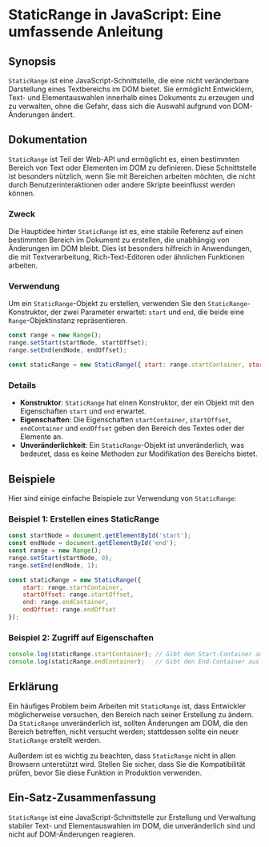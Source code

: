 <!--
Meta Description: # StaticRange in JavaScript: Eine umfassende Anleitung ## Synopsis `StaticRange` ist eine JavaScript-Schnittstelle, die eine nicht veränderbare Darste...
Meta Keywords: staticrange, range, die, ist, und
-->

# StaticRange in JavaScript: Eine umfassende Anleitung

## Synopsis
`StaticRange` ist eine JavaScript-Schnittstelle, die eine nicht veränderbare Darstellung eines Textbereichs im DOM bietet. Sie ermöglicht Entwicklern, Text- und Elementauswahlen innerhalb eines Dokuments zu erzeugen und zu verwalten, ohne die Gefahr, dass sich die Auswahl aufgrund von DOM-Änderungen ändert.

## Dokumentation
`StaticRange` ist Teil der Web-API und ermöglicht es, einen bestimmten Bereich von Text oder Elementen im DOM zu definieren. Diese Schnittstelle ist besonders nützlich, wenn Sie mit Bereichen arbeiten möchten, die nicht durch Benutzerinteraktionen oder andere Skripte beeinflusst werden können.

### Zweck
Die Hauptidee hinter `StaticRange` ist es, eine stabile Referenz auf einen bestimmten Bereich im Dokument zu erstellen, die unabhängig von Änderungen im DOM bleibt. Dies ist besonders hilfreich in Anwendungen, die mit Textverarbeitung, Rich-Text-Editoren oder ähnlichen Funktionen arbeiten.

### Verwendung
Um ein `StaticRange`-Objekt zu erstellen, verwenden Sie den `StaticRange`-Konstruktor, der zwei Parameter erwartet: `start` und `end`, die beide eine `Range`-Objektinstanz repräsentieren.

```javascript
const range = new Range();
range.setStart(startNode, startOffset);
range.setEnd(endNode, endOffset);

const staticRange = new StaticRange({ start: range.startContainer, startOffset: range.startOffset, end: range.endContainer, endOffset: range.endOffset });
```

### Details
- **Konstruktor**: `StaticRange` hat einen Konstruktor, der ein Objekt mit den Eigenschaften `start` und `end` erwartet.
- **Eigenschaften**: Die Eigenschaften `startContainer`, `startOffset`, `endContainer` und `endOffset` geben den Bereich des Textes oder der Elemente an.
- **Unveränderlichkeit**: Ein `StaticRange`-Objekt ist unveränderlich, was bedeutet, dass es keine Methoden zur Modifikation des Bereichs bietet.

## Beispiele
Hier sind einige einfache Beispiele zur Verwendung von `StaticRange`:

### Beispiel 1: Erstellen eines StaticRange
```javascript
const startNode = document.getElementById('start');
const endNode = document.getElementById('end');
const range = new Range();
range.setStart(startNode, 0);
range.setEnd(endNode, 1);

const staticRange = new StaticRange({
    start: range.startContainer,
    startOffset: range.startOffset,
    end: range.endContainer,
    endOffset: range.endOffset
});
```

### Beispiel 2: Zugriff auf Eigenschaften
```javascript
console.log(staticRange.startContainer); // Gibt den Start-Container aus
console.log(staticRange.endContainer);   // Gibt den End-Container aus
```

## Erklärung
Ein häufiges Problem beim Arbeiten mit `StaticRange` ist, dass Entwickler möglicherweise versuchen, den Bereich nach seiner Erstellung zu ändern. Da `StaticRange` unveränderlich ist, sollten Änderungen am DOM, die den Bereich betreffen, nicht versucht werden; stattdessen sollte ein neuer `StaticRange` erstellt werden.

Außerdem ist es wichtig zu beachten, dass `StaticRange` nicht in allen Browsern unterstützt wird. Stellen Sie sicher, dass Sie die Kompatibilität prüfen, bevor Sie diese Funktion in Produktion verwenden.

## Ein-Satz-Zusammenfassung
`StaticRange` ist eine JavaScript-Schnittstelle zur Erstellung und Verwaltung stabiler Text- und Elementauswahlen im DOM, die unveränderlich sind und nicht auf DOM-Änderungen reagieren.